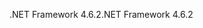 <span data-ttu-id="0f0e8-101">.NET Framework 4.6.2</span><span class="sxs-lookup"><span data-stu-id="0f0e8-101">.NET Framework 4.6.2</span></span>